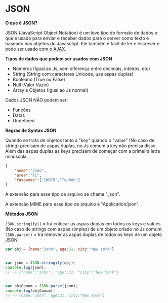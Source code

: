# JSON

**O que é JSON?**

JSON (JavaScript Object Notation) é um leve tipo de formato de dados e que é usado para enviar e receber dados para o server como texto é baseado nos objetos do Javascript. Ele também é facil de ler e escrever e pode ser usado com o [AJAX]().

**Tipos de dados que podem ser usados com JSON**

* Números (Igual ao Js, sem diferença entre decimais, inteiros, etc)
* String (String com caracteres Unicode, use aspas duplas)
* Booleano (True ou False)
* Null (Valor Vazio)
* Array e Objetos (Igual ao Js normal)

Dados JSON NÃO podem ser:

* Funções
* Datas
* Undefined

**Regras de Syntax JSON**

Quando se trata de objetos tanto a "key" quando o "value" (No caso de string) precisam de aspas duplas, no Js comum a key não precisa disso. Além das aspas duplas as keys precisam de começar com a primeira letra minúscula.

```json
{
    "nome":"João",
    "area":"TI",
    "favgames":["IWBTB","Touhou"]
}
```

A extensão para esse tipo de arquivo se chama ".json".

A extensão MIME para esse tipo de arquivo é "Application/json".

**Métodos JSON**

`JSON.stringify()` = Irá colocar as aspas duplas em todos os keys e values (No caso de strings com aspas simples) de um objeto criado no Js comum.
`JSON.parse()` = Irá remover as aspas duplas de todos os keys de um objeto JSON.

```javascript
var obj = {name:"John", age:31, city:"New York"}


var json = JSON.stringify(obj);
console.log(json);
// -> {"name":"John", "age":31, "city":"New York"}


var objComum = JSON.parse(json);
console.log(objComum);
// -> {name:"John", age:31, city:"New York"}
```
